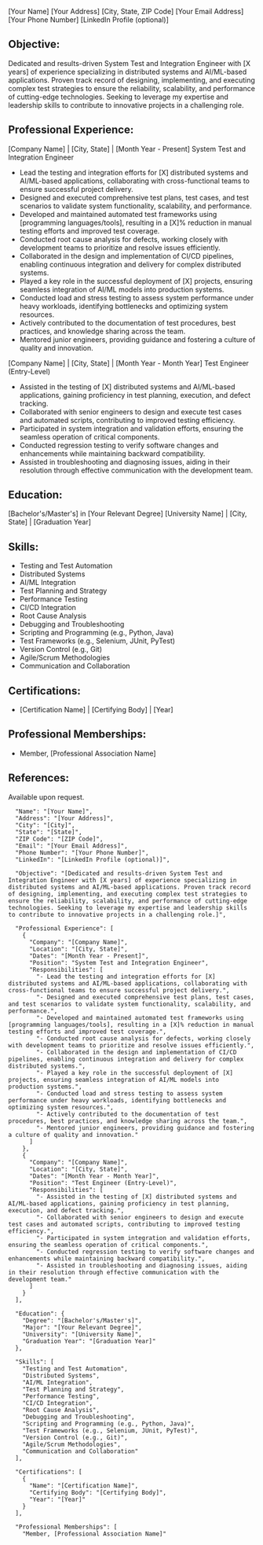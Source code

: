 [Your Name]
[Your Address]
[City, State, ZIP Code]
[Your Email Address]
[Your Phone Number]
[LinkedIn Profile (optional)]

Objective:
----------

Dedicated and results-driven System Test and Integration Engineer with [X years] of experience specializing in distributed systems and AI/ML-based applications. Proven track record of designing, implementing, and executing complex test strategies to ensure the reliability, scalability, and performance of cutting-edge technologies. Seeking to leverage my expertise and leadership skills to contribute to innovative projects in a challenging role.

Professional Experience:
------------------------

[Company Name] | [City, State] | [Month Year - Present]
System Test and Integration Engineer

- Lead the testing and integration efforts for [X] distributed systems and AI/ML-based applications, collaborating with cross-functional teams to ensure successful project delivery.
- Designed and executed comprehensive test plans, test cases, and test scenarios to validate system functionality, scalability, and performance.
- Developed and maintained automated test frameworks using [programming languages/tools], resulting in a [X]% reduction in manual testing efforts and improved test coverage.
- Conducted root cause analysis for defects, working closely with development teams to prioritize and resolve issues efficiently.
- Collaborated in the design and implementation of CI/CD pipelines, enabling continuous integration and delivery for complex distributed systems.
- Played a key role in the successful deployment of [X] projects, ensuring seamless integration of AI/ML models into production systems.
- Conducted load and stress testing to assess system performance under heavy workloads, identifying bottlenecks and optimizing system resources.
- Actively contributed to the documentation of test procedures, best practices, and knowledge sharing across the team.
- Mentored junior engineers, providing guidance and fostering a culture of quality and innovation.

[Company Name] | [City, State] | [Month Year - Month Year]
Test Engineer (Entry-Level)

- Assisted in the testing of [X] distributed systems and AI/ML-based applications, gaining proficiency in test planning, execution, and defect tracking.
- Collaborated with senior engineers to design and execute test cases and automated scripts, contributing to improved testing efficiency.
- Participated in system integration and validation efforts, ensuring the seamless operation of critical components.
- Conducted regression testing to verify software changes and enhancements while maintaining backward compatibility.
- Assisted in troubleshooting and diagnosing issues, aiding in their resolution through effective communication with the development team.

Education:
----------

[Bachelor's/Master's] in [Your Relevant Degree]
[University Name] | [City, State] | [Graduation Year]

Skills:
-------

- Testing and Test Automation
- Distributed Systems
- AI/ML Integration
- Test Planning and Strategy
- Performance Testing
- CI/CD Integration
- Root Cause Analysis
- Debugging and Troubleshooting
- Scripting and Programming (e.g., Python, Java)
- Test Frameworks (e.g., Selenium, JUnit, PyTest)
- Version Control (e.g., Git)
- Agile/Scrum Methodologies
- Communication and Collaboration

Certifications:
---------------

- [Certification Name] | [Certifying Body] | [Year]

Professional Memberships:
-------------------------

- Member, [Professional Association Name]

References:
-----------

Available upon request.



```{
  "Name": "[Your Name]",
  "Address": "[Your Address]",
  "City": "[City]",
  "State": "[State]",
  "ZIP Code": "[ZIP Code]",
  "Email": "[Your Email Address]",
  "Phone Number": "[Your Phone Number]",
  "LinkedIn": "[LinkedIn Profile (optional)]",
  
  "Objective": "[Dedicated and results-driven System Test and Integration Engineer with [X years] of experience specializing in distributed systems and AI/ML-based applications. Proven track record of designing, implementing, and executing complex test strategies to ensure the reliability, scalability, and performance of cutting-edge technologies. Seeking to leverage my expertise and leadership skills to contribute to innovative projects in a challenging role.]",
  
  "Professional Experience": [
    {
      "Company": "[Company Name]",
      "Location": "[City, State]",
      "Dates": "[Month Year - Present]",
      "Position": "System Test and Integration Engineer",
      "Responsibilities": [
        "- Lead the testing and integration efforts for [X] distributed systems and AI/ML-based applications, collaborating with cross-functional teams to ensure successful project delivery.",
        "- Designed and executed comprehensive test plans, test cases, and test scenarios to validate system functionality, scalability, and performance.",
        "- Developed and maintained automated test frameworks using [programming languages/tools], resulting in a [X]% reduction in manual testing efforts and improved test coverage.",
        "- Conducted root cause analysis for defects, working closely with development teams to prioritize and resolve issues efficiently.",
        "- Collaborated in the design and implementation of CI/CD pipelines, enabling continuous integration and delivery for complex distributed systems.",
        "- Played a key role in the successful deployment of [X] projects, ensuring seamless integration of AI/ML models into production systems.",
        "- Conducted load and stress testing to assess system performance under heavy workloads, identifying bottlenecks and optimizing system resources.",
        "- Actively contributed to the documentation of test procedures, best practices, and knowledge sharing across the team.",
        "- Mentored junior engineers, providing guidance and fostering a culture of quality and innovation."
      ]
    },
    {
      "Company": "[Company Name]",
      "Location": "[City, State]",
      "Dates": "[Month Year - Month Year]",
      "Position": "Test Engineer (Entry-Level)",
      "Responsibilities": [
        "- Assisted in the testing of [X] distributed systems and AI/ML-based applications, gaining proficiency in test planning, execution, and defect tracking.",
        "- Collaborated with senior engineers to design and execute test cases and automated scripts, contributing to improved testing efficiency.",
        "- Participated in system integration and validation efforts, ensuring the seamless operation of critical components.",
        "- Conducted regression testing to verify software changes and enhancements while maintaining backward compatibility.",
        "- Assisted in troubleshooting and diagnosing issues, aiding in their resolution through effective communication with the development team."
      ]
    }
  ],
  
  "Education": {
    "Degree": "[Bachelor's/Master's]",
    "Major": "[Your Relevant Degree]",
    "University": "[University Name]",
    "Graduation Year": "[Graduation Year]"
  },
  
  "Skills": [
    "Testing and Test Automation",
    "Distributed Systems",
    "AI/ML Integration",
    "Test Planning and Strategy",
    "Performance Testing",
    "CI/CD Integration",
    "Root Cause Analysis",
    "Debugging and Troubleshooting",
    "Scripting and Programming (e.g., Python, Java)",
    "Test Frameworks (e.g., Selenium, JUnit, PyTest)",
    "Version Control (e.g., Git)",
    "Agile/Scrum Methodologies",
    "Communication and Collaboration"
  ],
  
  "Certifications": [
    {
      "Name": "[Certification Name]",
      "Certifying Body": "[Certifying Body]",
      "Year": "[Year]"
    }
  ],
  
  "Professional Memberships": [
    "Member, [Professional Association Name]"
 
```